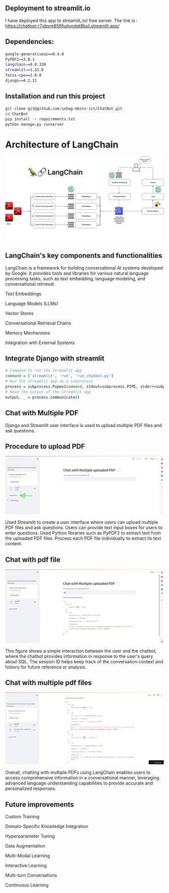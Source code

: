 
## Deployment to streamlit.io
I have deployed this app to streamlit_io/ free server.  The link is : https://chatbot-r7xbxre856fudvodqt8bul.streamlit.app/


## Dependencies:
```bash
google-generativeai==0.4.0
PyPDF2==3.0.1
langchain==0.0.339
streamlit==1.32.0
faiss-cpu==1.8.0
django==4.2.11 
```

## Installation and run this project

```bash
git clone git@github.com:sohag-mbstu-ict/ChatBot.git
cd ChatBot
pip install -r requirements.txt
python manage.py runserver
```


# Architecture of LangChain
![](https://github.com/sohag-mbstu-ict/ChatBot/blob/main/Screenshots/LangChain_architecture.png)


## LangChain's key components and functionalities

LangChain is a framework for building conversational AI systems developed by Google. It provides tools and libraries for various natural language processing tasks, such as text embedding, language modeling, and conversational retrieval. 

Text Embeddings

Language Models (LLMs)

Vector Stores

Conversational Retrieval Chains

Memory Mechanisms

Integration with External Systems


## Integrate Django with streamlit
```bash
# Command to run the Streamlit app
command = ['streamlit', 'run', 'run_chatbot.py']  
# Run the Streamlit app as a subprocess
process = subprocess.Popen(command, stdout=subprocess.PIPE, stderr=subprocess.PIPE)   
# Read the output of the Streamlit app
output, _ = process.communicate()
```

## Chat with Multiple PDF
Django and Streamlit user interface is used to upload multiple PDF files and ask questions.


## Procedure to upload PDF
![](https://github.com/sohag-mbstu-ict/ChatBot/blob/main/Screenshots/upload_pdf.png)

Used Streamlit to create a user interface where users can upload multiple PDF files and ask questions. Users can provide text input boxes for users to enter questions. Used Python libraries such as PyPDF2 to extract text from the uploaded PDF files. Process each PDF file individually to extract its text content.

## Chat with pdf file
![](https://github.com/sohag-mbstu-ict/ChatBot/blob/main/Screenshots/query1.png)

This figure shows a simple interaction between the user and the chatbot, where the chatbot provides information in response to the user's query about SQL. The session ID helps keep track of the conversation context and history for future reference or analysis.

## Chat with multiple pdf files
![](https://github.com/sohag-mbstu-ict/ChatBot/blob/main/Screenshots/chat_with_multiple_pdf.png)

Overall, chatting with multiple PDFs using LangChain enables users to access comprehensive information in a conversational manner, leveraging advanced language understanding capabilities to provide accurate and personalized responses.


## Future improvements

Custom Training

Domain-Specific Knowledge Integration

Hyperparameter Tuning

Data Augmentation

Multi-Modal Learning

Interactive Learning

Multi-turn Conversations

Continuous Learning


